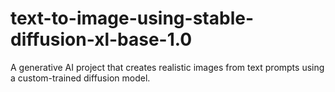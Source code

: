 # text-to-image-using-stable-diffusion-xl-base-1.0
A generative AI project that creates realistic images from text prompts using a custom-trained diffusion model.
